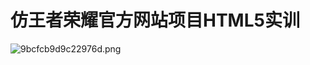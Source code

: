 # 仿王者荣耀官方网站项目HTML5实训
![9bcfcb9d9c22976d.png](http://images.hlxuan.top/2022/09/9bcfcb9d9c22976d.png)

